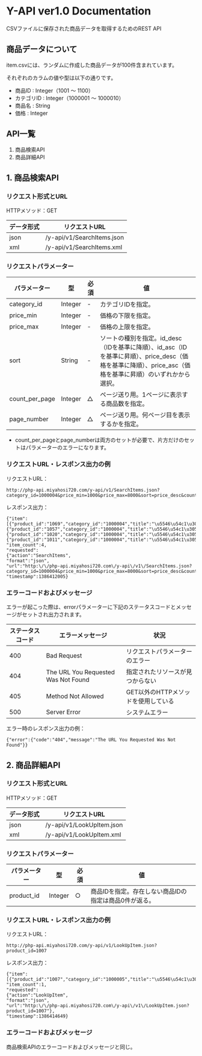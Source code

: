 # Y-API ver1.0 Documentation

CSVファイルに保存された商品データを取得するためのREST API

## 商品データについて

item.csvには、ランダムに作成した商品データが100件含まれています。

それぞれのカラムの値や型は以下の通りです。

* 商品ID : Integer（1001 〜 1100）
* カテゴリID : Integer（1000001 〜 1000010）
* 商品名 : String
* 価格 : Integer

## API一覧

1. 商品検索API
2. 商品詳細API

## 1. 商品検索API

### リクエスト形式とURL

HTTPメソッド：GET

|データ形式|リクエストURL|
|---|---|
|json|/y-api/v1/SearchItems.json|
|xml|/y-api/v1/SearchItems.xml|

### リクエストパラメーター

|パラメーター|型|必須|値|
|---|---|---|---|
|category_id|Integer|-|カテゴリIDを指定。
|price_min|Integer|-|価格の下限を指定。
|price_max|Integer|-|価格の上限を指定。
|sort|String|-|ソートの種別を指定。id_desc（IDを基準に降順）、id_asc（IDを基準に昇順）、price_desc（価格を基準に降順）、price_asc（価格を基準に昇順）のいずれかから選択。
|count_per_page|Integer|△|ページ送り用。1ページに表示する商品数を指定。
|page_number|Integer|△|ページ送り用。何ページ目を表示するかを指定。

* count_per_pageとpage_numberは両方のセットが必要で、片方だけのセットはパラメーターのエラーになります。

### リクエストURL・レスポンス出力の例
リクエストURL：


    http://php-api.miyahosi720.com/y-api/v1/SearchItems.json?category_id=1000004&price_min=1000&price_max=8000&sort=price_desc&count_per_page=4&page_number=2


レスポンス出力：

```
{"item":
[{"product_id":"1069","category_id":"1000004","title":"\u5546\u54c1\u305d\u306e069","price":"5291"},
{"product_id":"1057","category_id":"1000004","title":"\u5546\u54c1\u305d\u306e057","price":"4701"},
{"product_id":"1020","category_id":"1000004","title":"\u5546\u54c1\u305d\u306e020","price":"3095"},
{"product_id":"1011","category_id":"1000004","title":"\u5546\u54c1\u305d\u306e011","price":"2457"}],
"item_count":4,
"requested":
{"action":"SearchItems",
"format":"json",
"url":"http:\/\/php-api.miyahosi720.com\/y-api\/v1\/SearchItems.json?category_id=1000004&price_min=1000&price_max=8000&sort=price_desc&count_per_page=4&page_number=2"},
"timestamp":1386412005}
```

### エラーコードおよびメッセージ

エラーが起こった際は、errorパラメーターに下記のステータスコードとメッセージがセットされ出力されます。

|ステータスコード|エラーメッセージ|状況
|---|---|---|
|400|Bad Request|リクエストパラメーターのエラー
|404|The URL You Requested Was Not Found|指定されたリソースが見つからない
|405|Method Not Allowed|GET以外のHTTPメソッドを使用している
|500|Server Error|システムエラー

エラー時のレスポンス出力の例：

```
{"error":{"code":"404","message":"The URL You Requested Was Not Found"}}
```

## 2. 商品詳細API

### リクエスト形式とURL

HTTPメソッド：GET

|データ形式|リクエストURL|
|---|---|
|json|/y-api/v1/LookUpItem.json|
|xml|/y-api/v1/LookUpItem.xml|

### リクエストパラメーター

|パラメーター|型|必須|値|
|---|---|---|---|
|product_id|Integer|○|商品IDを指定。存在しない商品IDの指定は商品0件が返る。

### リクエストURL・レスポンス出力の例
リクエストURL：

```
http://php-api.miyahosi720.com/y-api/v1/LookUpItem.json?product_id=1007
```

レスポンス出力：

```
{"item":[{"product_id":"1007","category_id":"1000005","title":"\u5546\u54c1\u305d\u306e007","price":"4513"}],
"item_count":1,
"requested":
{"action":"LookUpItem",
"format":"json",
"url":"http:\/\/php-api.miyahosi720.com\/y-api\/v1\/LookUpItem.json?product_id=1007"},
"timestamp":1386414649}
```
### エラーコードおよびメッセージ

商品検索APIのエラーコードおよびメッセージと同じ。